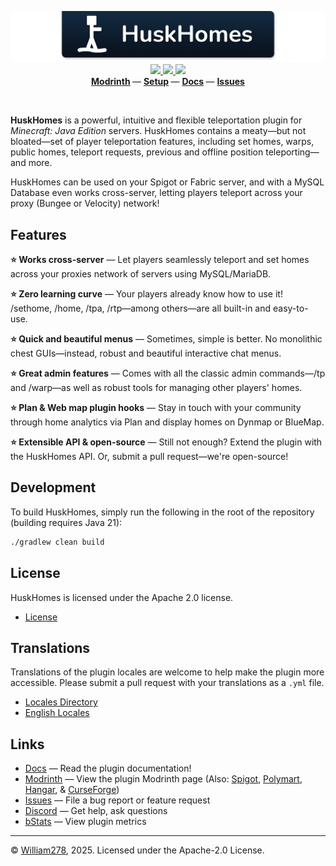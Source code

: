 <!--suppress ALL -->
<p align="center">
    <img src="images/banner.png" alt="HuskHomes" />
    <a href="https://github.com/WiIIiam278/HuskHomes/actions/workflows/ci.yml">
        <img src="https://img.shields.io/github/actions/workflow/status/WiIIiam278/HuskHomes/ci.yml?branch=master&logo=github"/>
    </a> 
    <a href="https://repo.william278.net/#/releases/net/william278/huskhomes/">
        <img src="https://repo.william278.net/api/badge/latest/releases/net/william278/huskhomes/huskhomes-common?color=00fb9a&name=Maven&prefix=v" />
    </a> 
    <a href="https://discord.gg/tVYhJfyDWG">
        <img src="https://img.shields.io/discord/818135932103557162.svg?label=&logo=discord&logoColor=fff&color=7389D8&labelColor=6A7EC2" />
    </a> 
    <br/>
    <b>
        <a href="https://modrinth.com/plugin/huskhomes">Modrinth</a>
    </b> —
    <b>
        <a href="https://william278.net/docs/huskhomes/setup">Setup</a>
    </b> — 
    <b>
        <a href="https://william278.net/docs/huskhomes/">Docs</a>
    </b> — 
    <b>
        <a href="https://github.com/WiIIiam278/HuskHomes/issues">Issues</a>
    </b>
</p>
<br/>

**HuskHomes** is a powerful, intuitive and flexible teleportation plugin for _Minecraft: Java Edition_ servers. HuskHomes contains a meaty&mdash;but not bloated&mdash;set of player teleportation features, including set homes, warps, public homes, teleport requests, previous and offline position teleporting&mdash;and more. 

HuskHomes can be used on your Spigot or Fabric server, and with a MySQL Database even works cross-server, letting players teleport across your proxy (Bungee or Velocity) network!  

## Features
**⭐ Works cross-server** &mdash; Let players seamlessly teleport and set homes across your proxies network of servers using MySQL/MariaDB.

**⭐ Zero learning curve** &mdash; Your players already know how to use it! /sethome, /home, /tpa, /rtp—among others—are all built-in and easy-to-use.

**⭐ Quick and beautiful menus** &mdash; Sometimes, simple is better. No monolithic chest GUIs—instead, robust and beautiful interactive chat menus.

**⭐ Great admin features** &mdash; Comes with all the classic admin commands—/tp and /warp—as well as robust tools for managing other players' homes.

**⭐ Plan & Web map plugin hooks** &mdash; Stay in touch with your community through home analytics via Plan and display homes on Dynmap or BlueMap.

**⭐ Extensible API & open-source** &mdash; Still not enough? Extend the plugin with the HuskHomes API. Or, submit a pull request—we're open-source!

## Development
To build HuskHomes, simply run the following in the root of the repository (building requires Java 21):

```bash
./gradlew clean build
```

## License
HuskHomes is licensed under the Apache 2.0 license.

- [License](https://github.com/WiIIiam278/HuskHomes/blob/master/LICENSE)

## Translations
Translations of the plugin locales are welcome to help make the plugin more accessible. Please submit a pull request with your translations as a `.yml` file.

- [Locales Directory](https://github.com/WiIIiam278/HuskHomes/tree/master/common/src/main/resources/locales)
- [English Locales](https://github.com/WiIIiam278/HuskHomes/tree/master/common/src/main/resources/locales/en-gb.yml)

## Links
- [Docs](https://william278.net/docs/huskhomes/) &mdash; Read the plugin documentation!
- [Modrinth](https://modrinth.com/plugin/huskhomes) &mdash; View the plugin Modrinth page (Also: [Spigot](https://www.spigotmc.org/resources/huskhomes.83767/), [Polymart](https://polymart.org/resource/huskhomes.284/), [Hangar](https://hangar.papermc.io/William278/HuskHomes), & [CurseForge](https://www.curseforge.com/minecraft/mc-mods/huskhomes/))
- [Issues](https://github.com/WiIIiam278/HuskHomes/issues) &mdash; File a bug report or feature request
- [Discord](https://discord.gg/tVYhJfyDWG) &mdash; Get help, ask questions
- [bStats](https://bstats.org/plugin/bukkit/HuskHomes/8430) &mdash; View plugin metrics

---
&copy; [William278](https://william278.net/), 2025. Licensed under the Apache-2.0 License.
